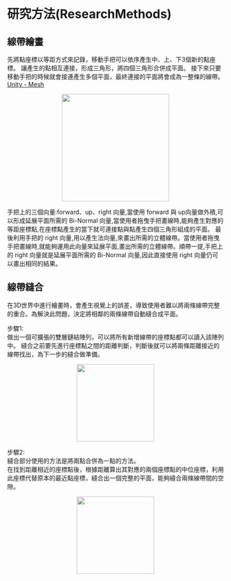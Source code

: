 # 研究方法(ResearchMethods)
## 線帶繪畫
先將點座標以等距方式來記錄，移動手把可以依序產生中、上、下3個新的點座標。
讓產生的點相互連接，形成三角形，將四個三角形合併成平面。
接下來只要移動手把的時候就會接連產生多個平面，最終連接的平面將會成為一整條的線帶。  
[Unity - Mesh](https://docs.unity3d.com/ScriptReference/Mesh.html)  
<P Align=center><img src="https://github.com/jsyeh/draw_line/blob/main/Image/quad.png" height="250"> 
  
  手把上的三個向量:forward、up、right 向量,當使用 forward 與 up向量做外積,可以形成延展平面所需的 Bi-Normal 向量,當使用者拖曳手把畫線時,能夠產生對應的等距座標點,在座標點產生的當下就可連接點與點產生四個三角形組成的平面。
  最後利用手把的 right 向量,用以產生法向量,來畫出所需的立體線帶。當使用者拖曳手把畫線時,就能夠運用此向量來延展平面,畫出所需的立體線帶。順帶一提,手把上的 right 向量就是延展平面所需的 Bi-Normal 向量,因此直接使用 right 向量仍可以畫出相同的結果。
  
## 線帶縫合
在3D世界中進行繪畫時，會產生視覺上的誤差，導致使用者難以將兩條線帶完整的重合。為解決此問題，決定將相鄰的兩條線帶自動縫合成平面。

步驟1:  
做出一個可擴張的雙層鏈結陣列，可以將所有新增線帶的座標點都可以讀入該陣列中。
縫合之前要先進行座標點之間的距離判斷，判斷後就可以將兩條距離接近的線帶找出，為下一步的縫合做準備。
<P Align=center><img src="https://github.com/jsyeh/draw_line/blob/main/Image/%E7%B7%9A%E5%B8%B6%E9%99%A3%E5%88%97.png" height="180">   
   
步驟2:  
縫合部分使用的方法是將兩點合併為一點的方法。  
在找到距離相近的座標點後，根據距離算出其對應的兩個座標點的中位座標，利用此座標代替原本的最近點座標，縫合出一個完整的平面，能夠縫合兩條線帶間的空隙。   
<P Align=center><img src="https://github.com/jsyeh/draw_line/blob/main/Image/%E7%B8%AB%E5%90%883.png" height="180"> 

